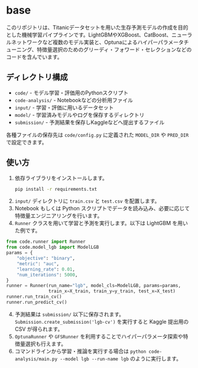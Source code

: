 # base
このリポジトリは、Titanicデータセットを用いた生存予測モデルの作成を目的とした機械学習パイプラインです。LightGBMやXGBoost、CatBoost、ニューラルネットワークなど複数のモデル実装と、Optunaによるハイパーパラメータチューニング、特徴量選択のためのグリーディ・フォワード・セレクションなどのコードを含んでいます。


## ディレクトリ構成
- `code/` - モデル学習・評価用のPythonスクリプト
- `code-analysis/` - Notebookなどの分析用ファイル
- `input/` - 学習・評価に用いるデータセット
- `model/` - 学習済みモデルやログを保存するディレクトリ
- `submission/` - 予測結果を保存しKaggleなどへ提出するファイル

各種ファイルの保存先は `code/config.py` に定義された `MODEL_DIR` や `PRED_DIR` で設定できます。

## 使い方
1. 依存ライブラリをインストールします。
   ```bash
   pip install -r requirements.txt
   ```
2. `input/` ディレクトリに `train.csv` と `test.csv` を配置します。
3. Notebook もしくは Python スクリプトでデータを読み込み、必要に応じて特徴量エンジニアリングを行います。
4. `Runner` クラスを用いて学習と予測を実行します。以下は LightGBM を用いた例です。
```python
from code.runner import Runner
from code.model_lgb import ModelLGB
params = {
    "objective": "binary",
    "metric": "auc",
    "learning_rate": 0.01,
    "num_iterations": 5000,
}
runner = Runner(run_name="lgb", model_cls=ModelLGB, params=params,
                train_x=X_train, train_y=y_train, test_x=X_test)
runner.run_train_cv()
runner.run_predict_cv()
```
4. 予測結果は `submission/` 以下に保存されます。`Submission.create_submission('lgb-cv')` を実行すると Kaggle 提出用の CSV が得られます。
5. `OptunaRunner` や `GFSRunner` を利用することでハイパーパラメータ探索や特徴量選択も行えます。
6. コマンドラインから学習・推論を実行する場合は `python code-analysis/main.py --model lgb --run-name lgb` のように実行します。
